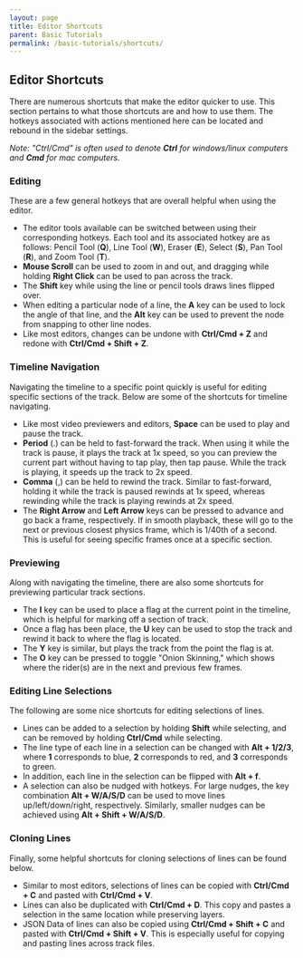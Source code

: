 ```yaml
---
layout: page
title: Editor Shortcuts
parent: Basic Tutorials
permalink: /basic-tutorials/shortcuts/
---
```


## Editor Shortcuts

There are numerous shortcuts that make the editor quicker to use. This section pertains to what those shortcuts are and how to use them. The hotkeys associated with actions mentioned here can be located and rebound in the sidebar settings.

*Note: "Ctrl/Cmd" is often used to denote **Ctrl** for windows/linux computers and **Cmd** for mac computers.*

### Editing

These are a few general hotkeys that are overall helpful when using the editor.

- The editor tools available can be switched between using their corresponding hotkeys. Each tool and its associated hotkey are as follows: Pencil Tool (**Q**), Line Tool (**W**), Eraser (**E**), Select (**S**), Pan Tool (**R**), and Zoom Tool (**T**).
- **Mouse Scroll** can be used to zoom in and out, and dragging while holding **Right Click** can be used to pan across the track.
- The **Shift** key while using the line or pencil tools draws lines flipped over.
- When editing a particular node of a line, the **A** key can be used to lock the angle of that line, and the **Alt** key can be used to prevent the node from snapping to other line nodes.
- Like most editors, changes can be undone with **Ctrl/Cmd + Z** and redone with **Ctrl/Cmd + Shift + Z**.

### Timeline Navigation

Navigating the timeline to a specific point quickly is useful for editing specific sections of the track. Below are some of the shortcuts for timeline navigating.

- Like most video previewers and editors, **Space** can be used to play and pause the track.
- **Period** (.) can be held to fast-forward the track. When using it while the track is pause, it plays the track at 1x speed, so you can preview the current part without having to tap play, then tap pause. While the track is playing, it speeds up the track to 2x speed.
- **Comma** (,) can be held to rewind the track. Similar to fast-forward, holding it while the track is paused rewinds at 1x speed, whereas rewinding while the track is playing rewinds at 2x speed.
- The **Right Arrow** and **Left Arrow** keys can be pressed to advance and go back a frame, respectively. If in smooth playback, these will go to the next or previous closest physics frame, which is 1/40th of a second. This is useful for seeing specific frames once at a specific section.

### Previewing

Along with navigating the timeline, there are also some shortcuts for previewing particular track sections.

- The **I** key can be used to place a flag at the current point in the timeline, which is helpful for marking off a section of track.
- Once a flag has been place, the **U** key can be used to stop the track and rewind it back to where the flag is located.
- The **Y** key is similar, but plays the track from the point the flag is at.
- The **O** key can be pressed to toggle "Onion Skinning," which shows where the rider(s) are in the next and previous few frames.

### Editing Line Selections

The following are some nice shortcuts for editing selections of lines.

- Lines can be added to a selection by holding **Shift** while selecting, and can be removed by holding **Ctrl/Cmd** while selecting.
- The line type of each line in a selection can be changed with **Alt + 1/2/3**, where **1** corresponds to blue, **2** corresponds to red, and **3** corresponds to green.
- In addition, each line in the selection can be flipped with **Alt + f**.
- A selection can also be nudged with hotkeys. For large nudges, the key combination **Alt + W/A/S/D** can be used to move lines up/left/down/right, respectively. Similarly, smaller nudges can be achieved using **Alt + Shift + W/A/S/D**.

### Cloning Lines

Finally, some helpful shortcuts for cloning selections of lines can be found below.

- Similar to most editors, selections of lines can be copied with **Ctrl/Cmd + C** and pasted with **Ctrl/Cmd + V**.
- Lines can also be duplicated with **Ctrl/Cmd + D**. This copy and pastes a selection in the same location while preserving layers.
- JSON Data of lines can also be copied using **Ctrl/Cmd + Shift + C** and pasted with **Ctrl/Cmd + Shift + V**. This is especially useful for copying and pasting lines across track files.
